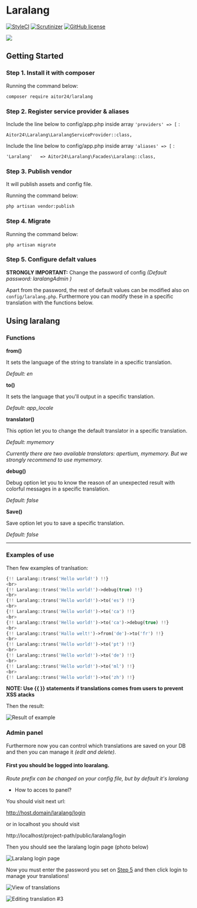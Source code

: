 # Laralang

[![StyleCI](https://styleci.io/repos/69460815/shield?branch=master)](https://styleci.io/repos/69460815)
[![Scrutinizer](https://img.shields.io/scrutinizer/g/24aitor/laralang.svg?style=flat-square)](https://scrutinizer-ci.com/g/24aitor/laralang/?branch=master)
[![GitHub license](https://img.shields.io/github/license/24aitor/laralang.svg?style=flat-square)](https://raw.githubusercontent.com/24aitor/laralang/master/LICENSE)

![](http://i.imgur.com/11Tvcoh.png)

## Getting Started

### Step 1. Install it with composer

Running the command below:

```
composer require aitor24/laralang
```

### Step 2. Register service provider & aliases

Include the line below to config/app.php inside array `'providers' => [` :

```
Aitor24\Laralang\LaralangServiceProvider::class,
```

Include the line below to config/app.php inside array `'aliases' => [` :

```
'Laralang'   => Aitor24\Laralang\Facades\Laralang::class,
```


### Step 3. Publish vendor

It will publish assets and config file.

Running the command below:

```
php artisan vendor:publish
```

### Step 4. Migrate


Running the command below:

```
php artisan migrate
```


### Step 5. Configure defalt values

**STRONGLY IMPORTANT:** Change the password of config *(Default password: laralangAdmin )*

Apart from the password, the rest of default values can be modified also on `config/laralang.php`. Furthermore you can modify these in a specific translation with the functions below.

## Using laralang

### Functions

**from()**


It sets the language of the string to translate in a specific translation.

*Default: en*

**to()**

It sets the language that you'll output in a specific translation.

*Default: app_locale*

**translator()**

This option let you to change the default translator in a specific translation.

*Default: mymemory*

*Currently there are two available translators: apertium, mymemory. But we strongly recommend to use mymemory.*

**debug()**

Debug option let you to know the reason of an unexpected result with colorful messages in a specific translation.

*Default: false*

**Save()**

Save option let you to save a specific translation.

*Default: false*
***************

### Examples of use


Then few examples of tranlsation:



```php
{!! Laralang::trans('Hello world!') !!}
<br>
{!! Laralang::trans('Hello world!')->debug(true) !!}
<br>
{!! Laralang::trans('Hello world!')->to('es') !!}
<br>
{!! Laralang::trans('Hello world!')->to('ca') !!}
<br>
{!! Laralang::trans('Hello world!')->to('ca')->debug(true) !!}
<br>
{!! Laralang::trans('Hallo welt!')->from('de')->to('fr') !!}
<br>
{!! Laralang::trans('Hello world!')->to('pt') !!}
<br>
{!! Laralang::trans('Hello world!')->to('de') !!}
<br>
{!! Laralang::trans('Hello world!')->to('ml') !!}
<br>
{!! Laralang::trans('Hello world!')->to('zh') !!}
```

**NOTE: Use {{ }} statements if translations comes from users to prevent XSS atacks**

Then the result:

![Result of example](http://i.imgur.com/LKOjZdB.png)

### Admin panel

Furthermore now you can control which translations are saved on your DB and then you can manage it *(edit and delete)*.

#### First you should be logged into loaralang.

*Route prefix can be changed on your config file, but by default it's laralang*

- How to acces to panel?

You should visit next url:

http://host.domain/laralang/login

or in localhost you should visit

http://localhost/project-path/public/laralang/login

Then you should see the laralang login page (photo below)

![Laralang login page](http://i.imgur.com/3DgOs3C.png)

Now you must enter the password you set on [Step 5](#step-5) and then click login to manage your translations!

![View of translations](http://i.imgur.com/8eUzetl.png)

![Editing translation #3](http://i.imgur.com/f3pcwab.png)
